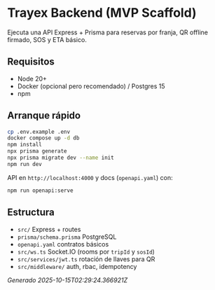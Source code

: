 # Trayex Backend (MVP Scaffold)

Ejecuta una API Express + Prisma para reservas por franja, QR offline firmado, SOS y ETA básico.

## Requisitos
- Node 20+
- Docker (opcional pero recomendado) / Postgres 15
- npm

## Arranque rápido
```bash
cp .env.example .env
docker compose up -d db
npm install
npx prisma generate
npx prisma migrate dev --name init
npm run dev
```

API en `http://localhost:4000` y docs (`openapi.yaml`) con:
```bash
npm run openapi:serve
```

## Estructura
- `src/` Express + routes
- `prisma/schema.prisma` PostgreSQL
- `openapi.yaml` contratos básicos
- `src/ws.ts` Socket.IO (rooms por `tripId` y `sosId`)
- `src/services/jwt.ts` rotación de llaves para QR
- `src/middleware/` auth, rbac, idempotency

_Generado 2025-10-15T02:29:24.366921Z_
